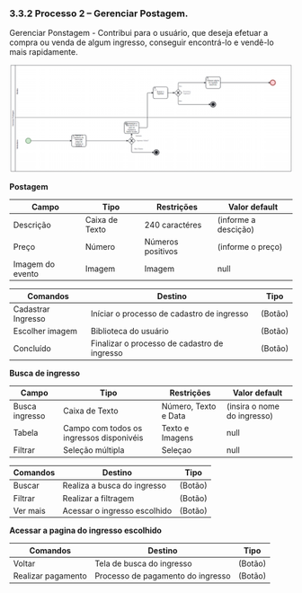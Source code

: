 ### 3.3.2 Processo 2 – Gerenciar Postagem.

Gerenciar Ponstagem - Contribui para o usuário, que deseja efetuar a compra ou venda de algum ingresso, conseguir encontrá-lo e vendê-lo mais rapidamente.


![Exemplo de um Modelo BPMN do PROCESSO 2](images/processo2.png "Modelo BPMN do Processo 2.")


**Postagem**

| **Campo**       | **Tipo**         | **Restrições** | **Valor default** |
| ---             | ---              | ---            | ---               |
| Descrição       |  Caixa de Texto  | 240 caractéres           | (informe a descição)|
| Preço           |  Número          | Números positivos         |    (informe o preço) |
| Imagem do evento    |  Imagem  |     Imagem       |    null      |

| **Comandos**         |  **Destino**                                  | **Tipo**   |
| ---                  | ---                            | ---               |
| Cadastrar  Ingresso          | Iníciar o processo de cadastro de ingresso    |  (Botão)   |
| Escolher imagem     | Biblioteca do usuário  |  (Botão)   |
| Concluído  | Finalizar o processo de cadastro de ingresso  |  (Botão)   |



**Busca de ingresso**

| **Campo**       | **Tipo**                                  | **Restrições**         | **Valor default**          |
| ---             | ---                                        | ---                    | ---               |
| Busca ingresso  |  Caixa de Texto                           |      Número, Texto e Data                 | (insira o nome do ingresso)|
| Tabela          |  Campo com todos os ingressos disponivéis |        Texto e Imagens                | null                   |      
| Filtrar         |  Seleção múltipla  |        Seleçao                | null                    |


| **Comandos**         |  **Destino**                               | **Tipo**        |
| ---                  | ---                            | ---               |
| Buscar               | Realiza a busca do ingresso                | (Botão)         |
| Filtrar           | Realizar a filtragem              | (Botão)         |
| Ver mais         | Acessar o ingresso escolhido          | (Botão)         |



**Acessar a pagina do ingresso escolhido**

| **Comandos**         |  **Destino**                               | **Tipo**        |
| ---                  | ---                            | ---               |
| Voltar   | Tela de busca do ingresso  |  (Botão)        |
| Realizar pagamento   | Processo de pagamento do ingresso |  (Botão)        |

